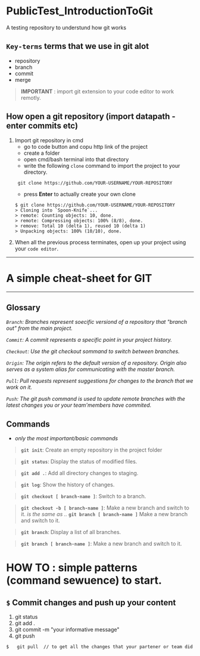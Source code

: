# PublicTest_IntroductionToGit
A testing repository to understund how git works

## `Key-terms` terms that we use in git alot
-  repository
-  branch
-  commit
-  merge


> __IMPORTANT__ : import git extension to your code editor to work remotly.

 
## How open a git repository (import datapath - enter commits etc)
1. Import git repository in cmd
   - go to code button and copu http link of the project
   - create a folder
   - open cmd/bash terminal into that directory
   - write the following `clone` command to import the project to your directory. 
    ```
     git clone https://github.com/YOUR-USERNAME/YOUR-REPOSITORY
    ```
   - press __Enter__ to actually create your own clone
    ```
    $ git clone https://github.com/YOUR-USERNAME/YOUR-REPOSITORY
    > Cloning into `Spoon-Knife`...
    > remote: Counting objects: 10, done.
    > remote: Compressing objects: 100% (8/8), done.
    > remove: Total 10 (delta 1), reused 10 (delta 1)
    > Unpacking objects: 100% (10/10), done.

    ```
2. When all the previous process terminates, open up your project using your `code editor`.
----

# A simple cheat-sheet for GIT
----

## Glossary

_`Branch`: Branches represent soecific versiond of a repository that "branch out" from the main project._ 

_`Commit`: A commit represents a specific point in your project history._ 

_`Checkout`: Use the git checkout sommand to switch between branches._ 

_`Origin`: The origin refers to the default version of a repository. Origin also serves as a system alias for communicating with the master branch._ 

_`Pull`: Pull requests represent suggestions for changes to the branch that we work on it._ 

_`Push`: The git push command is used to update remote branches with the latest changes you or your team'members have commited._ 



## Commands

- _only the most important/basic commands_

> __``git init``__:
> Create an empty repository in the project folder


> __``git status``__:
> Display the status of modified files.


> __``git add .``__:
> Add all directory changes to staging.


> __``git log``__:
> Show the history of changes.


> __``git checkout [ branch-name ]``__:
> Switch to a branch.


> __``git checkout -b [ branch-name ]``__:
> Make a new branch and switch to it.
    _is the same as .._
> __``git branch [ branch-name ]``__
> Make a new branch and switch to it.


> __``git branch``__:
> Display a list of all branches.


> __``git branch [ branch-name ]``__:
> Make a new branch and switch to it.


# __HOW TO :__ simple patterns (command sewuence) to start.
## `$` Commit changes and push up your content
 1. git status
 2. git add .
 3. git commit -m "your informative message"
 4. git push


 ```
 $   git pull  // to get all the changes that your partener or team did 
 ```   
